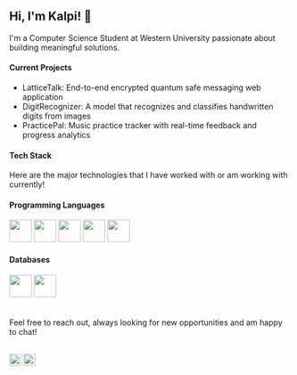 ## Hi, I'm Kalpi! 👋 

I'm a Computer Science Student at Western University passionate about building meaningful solutions.

#### Current Projects
- LatticeTalk: End-to-end encrypted quantum safe messaging web application
- DigitRecognizer: A model that recognizes and classifies handwritten digits from images 
- PracticePal: Music practice tracker with real-time feedback and progress analytics

#### Tech Stack
Here are the major technologies that I have worked with or am working with currently!
#### Programming Languages
<div>
  <img src="https://cdn.jsdelivr.net/npm/simple-icons@v3/icons/javascript.svg" width="40" height="40" />
<img src="https://cdn.jsdelivr.net/npm/simple-icons@v3/icons/typescript.svg" width="40" height="40" />
<img src="https://cdn.jsdelivr.net/npm/simple-icons@v3/icons/python.svg" width="40" height="40" />
<img src="https://cdn.jsdelivr.net/npm/simple-icons@v3/icons/java.svg" width="40" height="40" />
<img src="https://cdn.jsdelivr.net/npm/simple-icons@v3/icons/swift.svg" width="40" height="40" />
</div>

#### Databases
<div>
  <img src="https://cdn.jsdelivr.net/npm/simple-icons@v3/icons/sqlite.svg" width="40" height="40" />
<img src="https://cdn.jsdelivr.net/npm/simple-icons@v3/icons/mongodb.svg" width="40" height="40" />
</div>
<br><br>
Feel free to reach out, always looking for new opportunities and am happy to chat!
<br><br>


[<img align="left" alt="KalpiPatel | LinkedIn" width="22px" src="https://cdn.jsdelivr.net/npm/simple-icons@v3/icons/linkedin.svg" />][linkedin]
[<img align="left" alt="Kalpi Patel | Email" width="22px" src="https://cdn.jsdelivr.net/npm/simple-icons@v3/icons/microsoftoutlook.svg" />][email]

[email]: mailto:kalpi.patel@outlook.com
[linkedin]: https://www.linkedin.com/in/kalpipatel/

<!--
**kalpipatel/kalpipatel** is a ✨ _special_ ✨ repository because its `README.md` (this file) appears on your GitHub profile.

Here are some ideas to get you started:

- 🔭 I’m currently working on ...
- 🌱 I’m currently learning ...
- 👯 I’m looking to collaborate on ...
- 🤔 I’m looking for help with ...
- 💬 Ask me about ...
- 📫 How to reach me: ...
- 😄 Pronouns: ...
- ⚡ Fun fact: ...
-->
